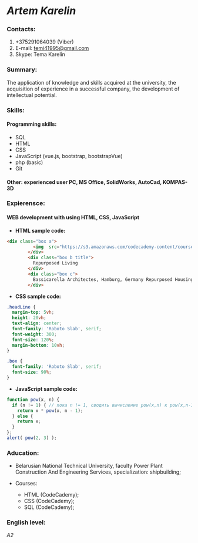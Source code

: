 # ***Artem Karelin***


### Contacts:

1. +375291064039 (Viber)
2.  E-mail: temi41995@gmail.com
3.  Skype: Tema Karelin

### Summary:

The application of knowledge and skills acquired at the university, the acquisition of experience in a successful company, the development of intellectual potential.


### Skills:


#### Programming skills: 
* SQL
* HTML
* CSS
* JavaScript (vue.js, bootstrap, bootstrapVue)
* php (basic)
* Git



#### Other: experienced user PC, MS Office, SolidWorks, AutoCad, KOMPAS-3D


### Expierensce:   

#### WEB development with using HTML, CSS, JavaScript

* **HTML sample code:**  
```html
<div class="box a">
          <img  src="https://s3.amazonaws.com/codecademy-content/courses/learn-css-grid/project-iii/media/pexels-big.jpg">
        </div>
        <div class="box b title">
          Repurposed Living
        </div>
        <div class="box c">
          Bassicarella Architectes, Hamburg, Germany Repurposed Housing
        </div>
```
* **CSS sample code:**  
```css
.headLine {
  margin-top: 5vh;
  height: 20vh;
  text-align: center;
  font-family: 'Roboto Slab', serif;
  font-weight: 300;
  font-size: 120%;
  margin-bottom: 10vh;
}

.box {
  font-family: 'Roboto Slab', serif;
  font-size: 90%;
}
```
* **JavaScript sample code:**  
```javascript
function pow(x, n) {
  if (n != 1) { // пока n != 1, сводить вычисление pow(x,n) к pow(x,n-1)
    return x * pow(x, n - 1);
  } else {
    return x;
  }
};
alert( pow(2, 3) );
```



### Aducation:

- Belarusian National Technical University, faculty Power Plant Construction And Engineering Services, specialization: shipbuilding; 
- Courses: 

   - HTML (CodeCademy);
   - CSS (CodeCademy);
   - SQL (CodeCademy);


### English level: 
*A2*